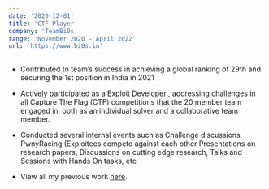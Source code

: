```yaml
---
date: '2020-12-01'
title: 'CTF Player'
company: 'TeamBi0s'
range: 'November 2020 - April 2022'
url: 'https://www.bi0s.in'
---
```


- Contributed to team’s success in achieving a global ranking of 29th and securing the 1st position in India in 2021
- Actively participated as a Exploit Developer , addressing challenges in all Capture The Flag (CTF) competitions that the 20 member team engaged in, both as an individual solver and a collaborative team member.
- Conducted several internal events such as Challenge discussions, PwnyRacing (Exploitees compete against each other Presentations on research papers, Discussions on cutting edge research, Talks and Sessions with Hands On tasks, etc

- View all my previous work [here](https://github.com/n1ght-k1ng/Binary-Exploitation).
